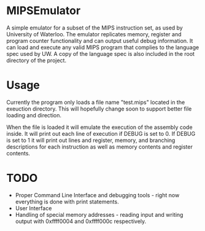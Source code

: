 MIPSEmulator
============

A simple emulator for a subset of the MIPS instruction set, as used by University of Waterloo. The emulator replicates memory, register and program counter functionality and can output useful debug information. It can load and execute any valid MIPS program that complies to the language spec used by UW. A copy of the language spec is also included in the root directory of the project.

Usage
============

Currently the program only loads a file name "test.mips" located in the exeuction directory. This will hopefully change soon to support better file loading and direction.

When the file is loaded it will emulate the execution of the assembly code inside. It will print out each line of execution if DEBUG is set to 0. If DEBUG is set to 1 it will print out lines and register, memory, and branching descriptions for each instruction as well as memory contents and register contents.

TODO
============

- Proper Command Line Interface and debugging tools - right now everything is done with print statements.
- User Interface
- Handling of special memory addresses - reading input and writing output with 0xffff0004 and 0xffff000c respectively.
